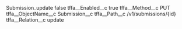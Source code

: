 <?xml version="1.0" encoding="UTF-8"?>
<CustomMetadata xmlns="http://soap.sforce.com/2006/04/metadata" xmlns:xsi="http://www.w3.org/2001/XMLSchema-instance" xmlns:xsd="http://www.w3.org/2001/XMLSchema">
    <label>Submission_update</label>
    <protected>false</protected>
    <values>
        <field>tffa__Enabled__c</field>
        <value xsi:type="xsd:boolean">true</value>
    </values>
    <values>
        <field>tffa__Method__c</field>
        <value xsi:type="xsd:string">PUT</value>
    </values>
    <values>
        <field>tffa__ObjectName__c</field>
        <value xsi:type="xsd:string">Submission__c</value>
    </values>
    <values>
        <field>tffa__Path__c</field>
        <value xsi:type="xsd:string">/v1/submissions/{id}</value>
    </values>
    <values>
        <field>tffa__Relation__c</field>
        <value xsi:type="xsd:string">update</value>
    </values>
</CustomMetadata>

